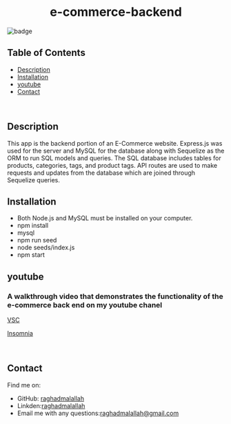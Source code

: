 <h1 align="center">e-commerce-backend</h1>
  
![badge](https://img.shields.io/badge/license-Unlicense-brightgreen) </br> 

## Table of Contents
- [Description](#description)
- [Installation](#installation)
- [youtube](#youtube)
- [Contact](#contact)
</br>

## Description
This app is the backend portion of an E-Commerce website. Express.js was used for the server and MySQL for the database along with Sequelize as the ORM to run SQL models and queries. The SQL database includes tables for products, categories, tags, and product tags. API routes are used to make requests and updates from the database which are joined through Sequelize queries.

## Installation
- Both Node.js and MySQL must be installed on your computer.
- npm install
- mysql
- npm run seed
- node seeds/index.js
- npm start</br>

## youtube
### A walkthrough video that demonstrates the functionality of the e-commerce back end on my youtube chanel 
[VSC](https://youtu.be/Zt84_pMJTa0)

[Insomnia](https://youtu.be/9xLIQsZUAyw)

</br>

## Contact

Find me on:
- GitHub: [raghadmalallah](https://github.com/raghadmalallah)</br>
- Linkden:[raghadmalallah](https://www.linkedin.com/in/raghad-malallah)
- Email me with any questions:[raghadmalallah@gmail.com](raghadmalallah@gmail.com)
    
